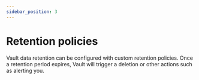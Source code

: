 ```yaml
---
sidebar_position: 3
---
```


# Retention policies

Vault data retention can be configured with custom retention policies. Once a retention period expires, Vault will trigger a deletion or other actions such as alerting you.
